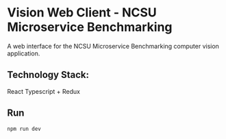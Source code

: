 # Vision Web Client - NCSU Microservice Benchmarking

A web interface for the NCSU Microservice Benchmarking computer vision application.

## Technology Stack: </br>
React Typescript + Redux </br>

## Run

```bash
npm run dev
```
